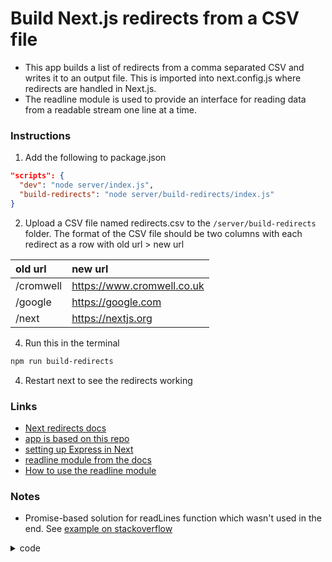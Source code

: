 # Build Next.js redirects from a CSV file

- This app builds a list of redirects from a comma separated CSV and writes it to an output file. This is imported into next.config.js where redirects are handled in Next.js.
- The readline module is used to provide an interface for reading data from a readable stream one line at a time.

### Instructions

1. Add the following to package.json
```json
"scripts": {
  "dev": "node server/index.js",
  "build-redirects": "node server/build-redirects/index.js"
}
```
2. Upload a CSV file named redirects.csv to the `/server/build-redirects` folder. The format of the CSV file should be two columns with each redirect as a row with old url > new url

| old url   | new url                    |
|:----------|:---------------------------|
| /cromwell | https://www.cromwell.co.uk | 
| /google   | https://google.com         | 
| /next     | https://nextjs.org         | 

4. Run this in the terminal
```bash
npm run build-redirects
```
4. Restart next to see the redirects working

### Links  
- [Next redirects docs](https://nextjs.org/docs/api-reference/next.config.js/redirects)
- [app is based on this repo](https://github.com/kaimanaagency/pixels-next-redirects)
- [setting up Express in Next](https://www.youtube.com/watch?v=kmrJkrW-ha0&ab_channel=skell)
- [readline module from the docs](https://nodejs.org/api/readline.html)
- [How to use the readline module](https://gist.github.com/initlove/2478016)

### Notes

- Promise-based solution for readLines function which wasn't used in the end. See [example on stackoverflow](https://stackoverflow.com/questions/69811324/how-can-i-make-a-readline-await-async-promise)

<details>
  <summary>code</summary>
  
```js
const readLines = async (file) => {
  const result = []
  const lineReader = readline.createInterface({
    input: fs.createReadStream(file),
    crlfDelay: Infinity,
  });
  const promises = [];
  for await (const line of lineReader) {
    const parts = line.split(',');
    const promise = new Promise((resolve, reject) => {
      resolve(parts);
    });
    promises.push(promise);
  }
  return await Promise.all(promises);
}
```

</details>